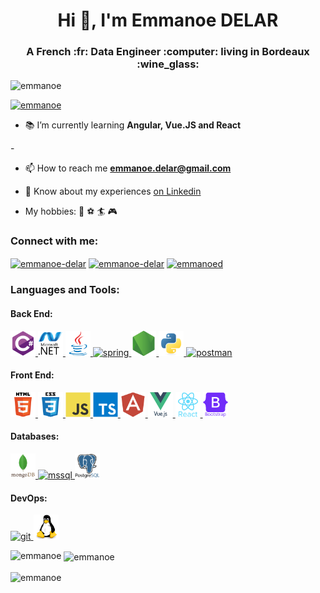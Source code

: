 <h1 align="center">Hi 👋, I'm Emmanoe DELAR</h1>
<h3 align="center">A French :fr: Data Engineer :computer: living in Bordeaux :wine_glass:</h3>


<p align="left"> 
  <img src="https://komarev.com/ghpvc/?username=emmanoe&label=Profile%20views&color=0e75b6&style=flat" alt="emmanoe" />
</p>


<p align="left"> <a href="https://github.com/ryo-ma/github-profile-trophy"><img src="https://github-profile-trophy.vercel.app/?username=emmanoe" alt="emmanoe" /></a> </p>

- :books: I’m currently learning **Angular, Vue.JS and React**

-<!-- 👨‍💻 Look at my developer portfolio at <a href="https://delavois.com" target="_blank">delavois.com</a>-->

- 📫 How to reach me **emmanoe.delar@gmail.com**
- 📄 Know about my experiences <a href="https://www.linkedin.com/in/emmanoe-delar-241524189/" target="_blank">on Linkedin</a>

- My hobbies: :tennis: :soccer: :surfer: :video_game:

<h3 align="left">Connect with me:</h3>
<p align="left">

<a href="https://www.linkedin.com/in/emmanoe-delar-241524189/" target="blank"><img align="center" src="https://cdn.jsdelivr.net/npm/simple-icons@3.0.1/icons/linkedin.svg" alt="emmanoe-delar" height="30" width="40" /></a>
<a href="https://stackoverflow.com/users/7510956/" target="blank"><img align="center" src="https://cdn.jsdelivr.net/npm/simple-icons@3.0.1/icons/stackoverflow.svg" alt="emmanoe-delar" height="30" width="40" /></a>
  <a href="https://github.com/emmanoe" target="blank"><img align="center" src="https://cdn.jsdelivr.net/npm/simple-icons@3.0.1/icons/github.svg" alt="emmanoed" height="30" width="40" /></a>
</p>

<h3 align="left">Languages and Tools:</h3>
<h4 align="left">Back End:</h4>
  <p align="left">
    <a href="https://www.w3schools.com/cs/" target="_blank"> <img src="https://raw.githubusercontent.com/devicons/devicon/master/icons/csharp/csharp-original.svg" alt="csharp" width="40" height="40"/> </a>
    <a href="https://dotnet.microsoft.com/" target="_blank"> <img src="https://raw.githubusercontent.com/devicons/devicon/master/icons/dot-net/dot-net-original-wordmark.svg" alt="dotnet" width="40" height="40"/> </a>
    <a href="https://www.java.com" target="_blank"> <img src="https://raw.githubusercontent.com/devicons/devicon/master/icons/java/java-original.svg" alt="java" width="40" height="40"/> </a>
    <a href="https://spring.io/" target="_blank"> <img src="https://www.vectorlogo.zone/logos/springio/springio-icon.svg" alt="spring" width="40" height="40"/> </a>
    <a href="https://nodejs.org" target="_blank"> <img src="https://raw.githubusercontent.com/devicons/devicon/master/icons/nodejs/nodejs-original.svg" alt="nodejs" width="40" height="40"/> </a>
    <a href="https://www.python.org" target="_blank"> <img src="https://raw.githubusercontent.com/devicons/devicon/master/icons/python/python-original.svg" alt="python" width="40" height="40"/> </a>
   <a href="https://postman.com" target="_blank"> <img src="https://www.vectorlogo.zone/logos/getpostman/getpostman-icon.svg" alt="postman" width="40" height="40"/> </a>

<h4 align="left">Front End:</h4>
  <p align="left">
    <a href="https://www.w3.org/html/" target="_blank"> <img src="https://raw.githubusercontent.com/devicons/devicon/master/icons/html5/html5-original-wordmark.svg" alt="html5" width="40" height="40"/> </a>  
  <a href="https://www.w3schools.com/css/" target="_blank"> <img src="https://raw.githubusercontent.com/devicons/devicon/master/icons/css3/css3-original-wordmark.svg" alt="css3" width="40" height="40"/> </a>
    <a href="https://developer.mozilla.org/en-US/docs/Web/JavaScript" target="_blank"> <img src="https://raw.githubusercontent.com/devicons/devicon/master/icons/javascript/javascript-original.svg" alt="javascript" width="40" height="40"/> </a>
    <a href="https://www.typescriptlang.org/" target="_blank"> <img src="https://raw.githubusercontent.com/devicons/devicon/master/icons/typescript/typescript-original.svg" alt="typescript" width="40" height="40"/> </a>
    <a href="https://angular.io" target="_blank"> <img src="https://raw.githubusercontent.com/devicons/devicon/master/icons/angularjs/angularjs-plain.svg" alt="angularjs" width="40" height="40"/> </a>
    <a href="https://vuejs.org/" target="_blank"> <img src="https://raw.githubusercontent.com/devicons/devicon/master/icons/vuejs/vuejs-original-wordmark.svg" alt="vuejs" width="40" height="40"/> </a>
      <a href="https://reactjs.org/" target="_blank"> <img src="https://raw.githubusercontent.com/devicons/devicon/master/icons/react/react-original-wordmark.svg" alt="react" width="40" height="40"/> </a>
    <a href="https://getbootstrap.com" target="_blank"> <img src="https://raw.githubusercontent.com/devicons/devicon/master/icons/bootstrap/bootstrap-plain-wordmark.svg" alt="bootstrap" width="40" height="40"/> </a>

  </p>
  
  
<h4 align="left">Databases:</h4>
  <p align="left">
    <a href="https://www.mongodb.com/" target="_blank"> <img src="https://raw.githubusercontent.com/devicons/devicon/master/icons/mongodb/mongodb-original-wordmark.svg" alt="mongodb" width="40" height="40"/> </a>
  <a href="https://www.microsoft.com/en-us/sql-server" target="_blank"> <img src="https://cdn.worldvectorlogo.com/logos/microsoft-sql-server.svg" alt="mssql" width="40" height="40"/> </a>
  <a href="https://www.postgresql.org" target="_blank"> <img src="https://raw.githubusercontent.com/devicons/devicon/master/icons/postgresql/postgresql-original-wordmark.svg" alt="postgresql" width="40" height="40"/> </a>
  </p>
  
  <h4 align="left">DevOps:</h4>
  <p align="left">
    <a href="https://git-scm.com/" target="_blank"> <img src="https://www.vectorlogo.zone/logos/git-scm/git-scm-icon.svg" alt="git" width="40" height="40"/> </a>
<a href="https://www.linux.org/" target="_blank"> <img src="https://raw.githubusercontent.com/devicons/devicon/master/icons/linux/linux-original.svg" alt="linux" width="40" height="40"/> </a>
  </p>

<p><img align="left" src="https://github-readme-stats.vercel.app/api/top-langs?username=emmanoe&show_icons=true&locale=en&layout=compact" alt="emmanoe" /></p>

<p>&nbsp;<img align="center" src="https://github-readme-stats.vercel.app/api?username=emmanoe&show_icons=true&locale=en" alt="emmanoe" /></p>

<p><img align="center" src="https://github-readme-streak-stats.herokuapp.com/?user=emmanoe&" alt="emmanoe" /></p>
